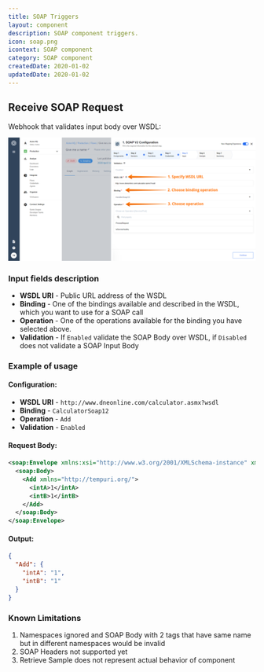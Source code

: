 ```yaml
---
title: SOAP Triggers
layout: component
description: SOAP component triggers.
icon: soap.png
icontext: SOAP component
category: SOAP component
createdDate: 2020-01-02
updatedDate: 2020-01-02
---
```


## Receive SOAP Request

Webhook that validates input body over WSDL:

![Soap triggers - Soap reply](img/soap-reply-trigger.png)

### Input fields description

*   **WSDL URI** - Public URL address of the WSDL
*   **Binding** - One of the bindings available and described in the WSDL, which you want to use for a SOAP call
*   **Operation** - One of the operations available for the binding you have selected above.
*   **Validation** - If `Enabled` validate the SOAP Body over WSDL, if `Disabled` does not validate a SOAP Input Body

### Example of usage

#### Configuration:

*   **WSDL URI** - `http://www.dneonline.com/calculator.asmx?wsdl`
*   **Binding** - `CalculatorSoap12`
*   **Operation** - `Add`
*   **Validation** - `Enabled`

#### Request Body:

```xml
<soap:Envelope xmlns:xsi="http://www.w3.org/2001/XMLSchema-instance" xmlns:xsd="http://www.w3.org/2001/XMLSchema" xmlns:soap="http://schemas.xmlsoap.org/soap/envelope/">
  <soap:Body>
    <Add xmlns="http://tempuri.org/">
      <intA>1</intA>
      <intB>1</intB>
    </Add>
  </soap:Body>
</soap:Envelope>
```

#### Output:

```json
{
  "Add": {
    "intA": "1",
    "intB": "1"
  }
}
```

### Known Limitations

1.  Namespaces ignored and SOAP Body with 2 tags that have same name but in different namespaces would be invalid
2.  SOAP Headers not supported yet
3.  Retrieve Sample does not represent actual behavior of component
